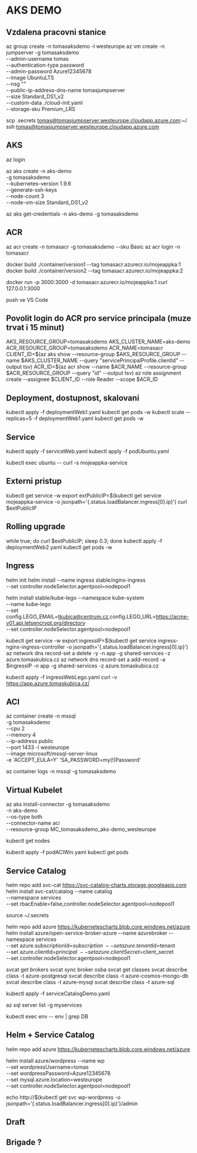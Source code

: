 # AKS DEMO
## Vzdalena pracovni stanice
az group create -n tomasaksdemo -l westeurope
az vm create -n jumpserver -g tomasaksdemo \
    --admin-username tomas \
    --authentication-type password \
    --admin-password Azure12345678 \
    --image UbuntuLTS \
    --nsg "" \
    --public-ip-address-dns-name tomasjumpserver \
    --size Standard_DS1_v2 \
    --custom-data ./cloud-init.yaml \
    --storage-sku Premium_LRS

scp .secrets tomas@tomasjumpserver.westeurope.cloudapp.azure.com:~/
ssh tomas@tomasjumpserver.westeurope.cloudapp.azure.com


## AKS
az login

az aks create -n aks-demo \
    -g tomasaksdemo \
    --kubernetes-version 1.9.6 \
    --generate-ssh-keys \
    --node-count 3 \
    --node-vm-size Standard_DS1_v2

az aks get-credentials -n aks-demo -g tomasaksdemo

## ACR
az acr create -n tomasacr -g tomasaksdemo --sku Basic
az acr login -n tomasacr

docker build ./container/version1 --tag tomasacr.azurecr.io/mojeappka:1
docker build ./container/version2 --tag tomasacr.azurecr.io/mojeappka:2

docker run -p 3000:3000 -d tomasacr.azurecr.io/mojeappka:1
curl 127.0.0.1:3000

push ve VS Code

## Povolit login do ACR pro service principala (muze trvat i 15 minut)
AKS_RESOURCE_GROUP=tomasaksdemo
AKS_CLUSTER_NAME=aks-demo
ACR_RESOURCE_GROUP=tomasaksdemo
ACR_NAME=tomasacr
CLIENT_ID=$(az aks show --resource-group $AKS_RESOURCE_GROUP --name $AKS_CLUSTER_NAME --query "servicePrincipalProfile.clientId" --output tsv)
ACR_ID=$(az acr show --name $ACR_NAME --resource-group $ACR_RESOURCE_GROUP --query "id" --output tsv)
az role assignment create --assignee $CLIENT_ID --role Reader --scope $ACR_ID

## Deployment, dostupnost, skalovani

kubectl apply -f deploymentWeb1.yaml
kubectl get pods -w
kubectl scale --replicas=5 -f deploymentWeb1.yaml
kubectl get pods -w

## Service
kubectl apply -f serviceWeb.yaml
kubectl apply -f podUbuntu.yaml

kubectl exec ubuntu -- curl -s mojeappka-service

## Externi pristup
kubectl get service -w
export extPublicIP=$(kubectl get service mojeappka-service -o jsonpath='{.status.loadBalancer.ingress[0].ip}')
curl $extPublicIP

## Rolling upgrade
while true; do curl $extPublicIP; sleep 0.3; done
kubectl apply -f deploymentWeb2.yaml
kubectl get pods -w

## Ingress
helm init
helm install --name ingress stable/nginx-ingress \
    --set controller.nodeSelector.agentpool=nodepool1

helm install stable/kube-lego --namespace kube-system \
    --name kube-lego \
    --set config.LEGO_EMAIL=tkubica@centrum.cz,config.LEGO_URL=https://acme-v01.api.letsencrypt.org/directory \
    --set controller.nodeSelector.agentpool=nodepool1

kubectl get service -w
export ingressIP=$(kubectl get service ingress-nginx-ingress-controller -o jsonpath='{.status.loadBalancer.ingress[0].ip}')
az network dns record-set a delete -y -n app -g shared-services -z azure.tomaskubica.cz
az network dns record-set a add-record -a $ingressIP -n app -g shared-services -z azure.tomaskubica.cz

kubectl apply -f ingressWebLego.yaml
curl -v https://app.azure.tomaskubica.cz/

## ACI
az container create -n mssql \
    -g tomasaksdemo \
    --cpu 2 \
    --memory 4 \
    --ip-address public \
    --port 1433 -l westeurope \
    --image microsoft/mssql-server-linux \
    -e 'ACCEPT_EULA=Y' 'SA_PASSWORD=my(!)Password' 

az container logs -n mssql -g tomasaksdemo

## Virtual Kubelet
az aks install-connector -g tomasaksdemo \
    -n aks-demo \
    --os-type both \
    --connector-name aci \
    --resource-group MC_tomasaksdemo_aks-demo_westeurope

kubectl get nodes

kubectl apply -f podACIWin.yaml
kubectl get pods

## Service Catalog

helm repo add svc-cat https://svc-catalog-charts.storage.googleapis.com
helm install svc-cat/catalog --name catalog \
    --namespace services \
    --set rbacEnable=false,controller.nodeSelector.agentpool=nodepool1

source ~/.secrets

helm repo add azure https://kubernetescharts.blob.core.windows.net/azure
helm install azure/open-service-broker-azure --name azurebroker --namespace services \
  --set azure.subscriptionId=$subscription \
  --set azure.tenantId=$tenant \
  --set azure.clientId=$principal \
  --set azure.clientSecret=$client_secret \
  --set controller.nodeSelector.agentpool=nodepool1

svcat get brokers
svcat sync broker osba
svcat get classes
svcat describe class -t azure-postgresql
svcat describe class -t azure-cosmos-mongo-db
svcat describe class -t azure-mysql
svcat describe class -t azure-sql

kubectl apply -f serviceCatalogDemo.yaml

az sql server list -g myservices

kubectl exec env -- env | grep DB

## Helm + Service Catalog

helm repo add azure https://kubernetescharts.blob.core.windows.net/azure

helm install azure/wordpress --name wp \
    --set wordpressUsername=tomas \
    --set wordpressPassword=Azure12345678 \
    --set mysql.azure.location=westeurope \
    --set controller.nodeSelector.agentpool=nodepool1

echo http://$(kubectl get svc wp-wordpress -o jsonpath='{.status.loadBalancer.ingress[0].ip}')/admin


## Draft

## Brigade ?